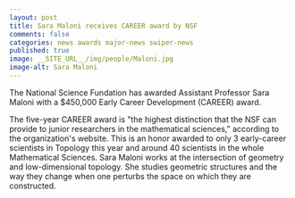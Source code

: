 ```yaml
---
layout: post
title: Sara Maloni receives CAREER award by NSF
comments: false
categories: news awards major-news swiper-news
published: true
image: __SITE_URL__/img/people/Maloni.jpg
image-alt: Sara Maloni
---
```


The National Science Fundation has awarded Assistant Professor Sara Maloni with a \$450,000 Early Career Development (CAREER) award. 

<!--more-->

The five-year CAREER award is "the highest distinction that the NSF can provide to junior researchers in the mathematical sciences," according to the organization's website. This is an honor awarded to only 3 early-career scientists in Topology this year and around 40 scientists in the whole Mathematical Sciences. Sara Maloni works at the intersection of geometry and low-dimensional topology. She studies geometric structures and the way they change when one perturbs the space on which they are constructed.
